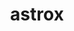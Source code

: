 ---
layout: equipment
title: astrox
permalink: /equipment/shuttlecock/yonex/feather/
image_url:
hero-image-category: "yonex"
search-bar-type: "shuttlecock"


pagination:
  enabled: true
  collection: product
  category: [shuttlecock,yonex,feather]
  per_page: 9 # Number of posts per page  
---